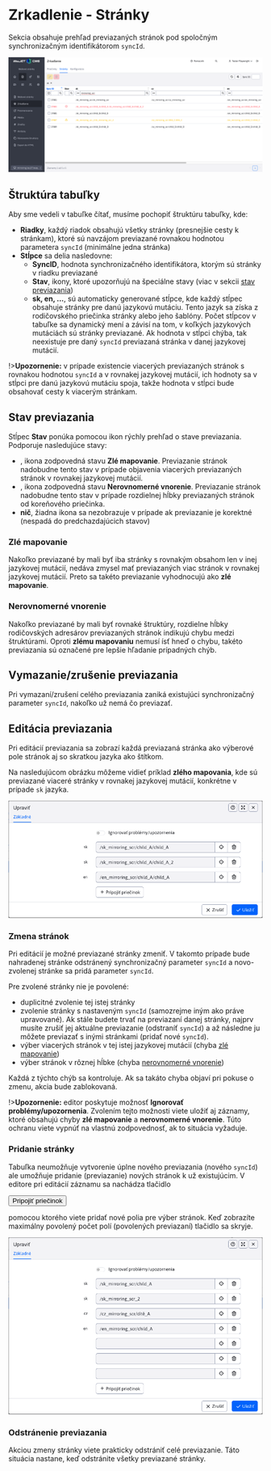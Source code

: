 # Zrkadlenie - Stránky

Sekcia obsahuje prehľad previazaných stránok pod spoločným synchronizačným identifikátorom `syncId`.

![](docs_datatable.png)

## Štruktúra tabuľky

Aby sme vedeli v tabuľke čítať, musíme pochopiť štruktúru tabuľky, kde:

- **Riadky**, každý riadok obsahujú všetky stránky (presnejšie cesty k stránkam), ktoré sú navzájom previazané rovnakou hodnotou parametera `syncId` (minimálne jedna stránka)
- **Stĺpce** sa delia nasledovne:
  - **SyncID**, hodnota synchronizačného identifikátora, ktorým sú stránky v riadku previazané
  - **Stav**, ikony, ktoré upozorňujú na špeciálne stavy (viac v sekcii [stav previazania](./docs#stav-previazania))
  - **sk, en, ...**, sú automaticky generované stĺpce, kde každý stĺpec obsahuje stránky pre danú jazykovú mutáciu. Tento jazyk sa získa z rodičovského priečinka stránky alebo jeho šablóny. Počet stĺpcov v tabuľke sa dynamický mení a závisí na tom, v koľkých jazykových mutáciách sú stránky previazané. Ak hodnota v stĺpci chýba, tak neexistuje pre daný `syncId` previazaná stránka v danej jazykovej mutácií.

!>**Upozornenie:** v prípade existencie viacerých previazaných stránok s rovnakou hodnotou `syncId` a v rovnakej jazykovej mutácií, ich hodnoty sa v stĺpci pre danú jazykovú mutáciu spoja, takže hodnota v stĺpci bude obsahovať cesty k viacerým stránkam.

## Stav previazania

Stĺpec **Stav** ponúka pomocou ikon rýchly prehľad o stave previazania. Podporuje nasledujúce stavy:

- <i class="ti ti-exclamation-circle" style="color: #ff4b58;"></i>, ikona zodpovedná stavu **Zlé mapovanie**. Previazanie stránok nadobudne tento stav v prípade objavenia viacerých previazaných stránok v rovnakej jazykovej mutácií.
- <i class="ti ti-alert-triangle" style="color: #fabd00;"></i>, ikona zodpovedná stavu **Nerovnomerné vnorenie**. Previazanie stránok nadobudne tento stav v prípade rozdielnej hĺbky previazaných stránok od koreňového priečinka.
- **nič**, žiadna ikona sa nezobrazuje v prípade ak previazanie je korektné (nespadá do predchazdajúcich stavov)

### Zlé mapovanie

Nakoľko previazané by mali byť iba stránky s rovnakým obsahom len v inej jazykovej mutácií, nedáva zmysel mať previazaných viac stránok v rovnakej jazykovej mutácií. Preto sa takéto previazanie vyhodnocujú ako **zlé mapovanie**.

### Nerovnomerné vnorenie

Nakoľko previazané by mali byť rovnaké štruktúry, rozdielne hĺbky rodičovských adresárov previazaných stránok indikujú chybu medzi štruktúrami. Oproti **zlému mapovaniu** nemusí ísť hneď o chybu, takéto previazania sú označené pre lepšie hľadanie prípadných chýb.

## Vymazanie/zrušenie previazania

Pri vymazaní/zrušení celého previazania zaniká existujúci synchronizačný parameter `syncId`, nakoľko už nemá čo previazať.

## Editácia previazania

Pri editácií previazania sa zobrazí každá previazaná stránka ako výberové pole stránok aj so skratkou jazyka ako štítkom.

Na nasledujúcom obrázku môžeme vidieť príklad **zlého mapovania**, kde sú previazané viaceré stránky v rovnakej jazykovej mutácií, konkrétne v prípade `sk` jazyka.

![](doc_editor_A.png)

### Zmena stránok

Pri editácií je možné previazané stránky zmeniť. V takomto prípade bude nahradenej stránke odstránený synchronizačný parameter `syncId` a novo-zvolenej stránke sa pridá parameter `syncId`.

Pre zvolené stránky nie je povolené:

- duplicitné zvolenie tej istej stránky
- zvolenie stránky s nastaveným `syncId` (samozrejme iným ako práve upravované). Ak stále budete trvať na previazaní danej stránky, najprv musíte zrušiť jej aktuálne previazanie (odstraníť `syncId`) a až následne ju môžete previazať s inými stránkami (pridať nové `syncId`).
- výber viacerých stránok v tej istej jazykovej mutácií (chyba [zlé mapovanie](./docs#zlé-mapovanie))
- výber stránok v rôznej hĺbke (chyba [nerovnomerné vnorenie](./docs#nerovnomerné-vnorenie))

Každá z týchto chýb sa kontroluje. Ak sa takáto chyba objaví pri pokuse o zmenu, akcia bude zablokovaná.

!>**Upozornenie:** editor poskytuje možnosť **Ignorovať problémy/upozornenia**. Zvolením tejto možnosti viete uložiť aj záznamy, ktoré obsahujú chyby **zlé mapovanie** a **nerovnomerné vnorenie**. Túto ochranu viete vypnúť na vlastnú zodpovednosť, ak to situácia vyžaduje.

### Pridanie stránky

Tabuľka neumožňuje vytvorenie úplne nového previazania (nového `syncId`) ale umožňuje pridanie (previazanie) nových stránok k už existujúcim. V editore pri editácií záznamu sa nachádza tlačidlo

<button id="add-sync-btn" class="btn btn-outline-secondary" onclick="showNewSelector(groupsMirroringTable)">
    <i class="ti ti-plus"></i>
    <span> Pripojiť priečinok </span>
</button>

pomocou ktorého viete pridať nové polia pre výber stránok. Keď zobrazíte maximálny povolený počet polí (povolených previazaní) tlačidlo sa skryje.

![](groups_editor_B.png)

### Odstránenie previazania

Akciou zmeny stránky viete prakticky odstrániť celé previazanie. Táto situácia nastane, keď odstránite všetky previazané stránky.